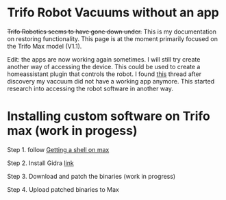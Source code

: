 # Trifo Robot Vacuums without an app
~~Trifo Robotics seems to have gone down under.~~ This is my documentation on restoring functionality.
This page is at the moment primarily focused on the Trifo Max model (V1.1). 

Edit: the apps are now working again sometimes. I will still try create another way of accessing the device. This could be used to create a homeassistant plugin that controls the robot.
I found [this](https://www.reddit.com/r/RobotVacuums/comments/1d1120l/trifo_robotics_appears_to_have_gone_under_they/) thread after discovery my vaccuum did not have a working app anymore. This started research into accessing the robot software in another way.

# Installing custom software on Trifo max (work in progess)
Step 1. follow [Getting a shell on max](https://github.com/VictorDrijkoningen/trifo-robotics-rev-eng/blob/main/Getting_a_shell_on_max.md)

Step 2. Install Gidra [link](https://github.com/NationalSecurityAgency/ghidra)

Step 3. Download and patch the binaries (work in progress)

Step 4. Upload patched binaries to Max




